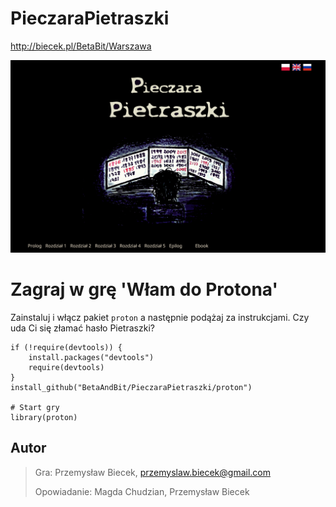 # PieczaraPietraszki
http://biecek.pl/BetaBit/Warszawa


![Okładka z www](https://github.com/BetaAndBit/PieczaraPietraszki/raw/master/Zdjecia/okladka.png)

# Zagraj w grę 'Włam do Protona'

Zainstaluj i włącz pakiet `proton` a następnie podążaj za instrukcjami.
Czy uda Ci się złamać hasło Pietraszki?

```{Ruby}
if (!require(devtools)) {
    install.packages("devtools")
    require(devtools)
}
install_github("BetaAndBit/PieczaraPietraszki/proton")

# Start gry
library(proton)
```

## Autor 
> Gra: 
>   Przemysław Biecek, przemyslaw.biecek@gmail.com
> 
> Opowiadanie: 
>   Magda Chudzian, 
>   Przemysław Biecek
